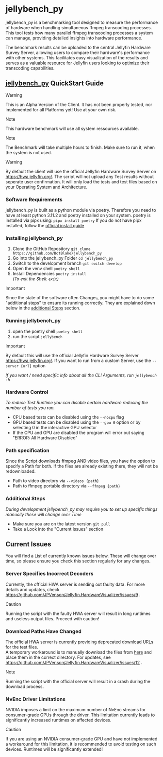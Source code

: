 # jellybench_py

jellybench_py is a benchmarking tool designed to measure the performance of hardware when handling simultaneous ffmpeg transcoding processes. This tool tests how many parallel ffmpeg transcoding processes a system can manage, providing detailed insights into hardware performance.

The benchmark results can be uploaded to the central Jellyfin Hardware Survey Server, allowing users to compare their hardware's performance with other systems. This facilitates easy visualization of the results and serves as a valuable resource for Jellyfin users looking to optimize their transcoding capabilities.

## [jellybench_py](https://github.com/BotBlake/jellybench_py) QuickStart Guide
> [!WARNING]
> This is an Alpha Version of the Client.
It has not been properly tested, nor implemented for all Platforms yet!
Use at your own risk.

> [!NOTE]
> This hardware benchmark will use all system ressources available.

> [!NOTE]
> The Benchmark will take multiple hours to finish. Make sure to run it, when the system is not used.

> [!WARNING]
> By default the client will use the official Jellyfin Hardware Survey Server on <https://hwa.jellyfin.org/>. The script will not upload any Test results without seperate user confirmation. It will only load the tests and test files based on your Operating System and Architecture.

### Software Requirements

jellybench_py is built as a python module via poetry. Therefore you need to have at least python 3.11.2 and poetry installed on your system.
poetry is installed via pipx using: `pipx install poetry`
If you do not have pipx installed, follow the [official install guide](https://pipx.pypa.io/stable/installation/)

### Installing jellybench_py

1. Clone the GitHub Repository `git clone https://github.com/BotBlake/jellybench_py`
2. Go into the jellybench_py Folder `cd jellybench_py`
3. Switch to the development branch `git switch develop`
4. Open the venv shell `poetry shell`
5. Install Dependencies `poetry install`  
_(To exit the Shell: `exit`)_

> [!IMPORTANT]
> Since the state of the software often Changes, you might have to do some "additional steps" to ensure its running correctly. They are explained down below in the [additional Steps](https://github.com/BotBlake/jellybench_py?tab=readme-ov-file#additional-steps) section.

### Running jellybench_py

1. open the poetry shell `poetry shell`
2. run the script `jellybench`
> [!IMPORTANT]
> By default this will use the official Jellyfin Hardware Survey Server <https://hwa.jellyfin.org/>. If you want to run from a custom Server, use the `--server {url}` option

_If you want / need specific info about all the CLI Arguments, run `jellybench -h`_

### Hardware Control

_To reduce Test Runtime you can disable certain hardware reducing the number of tests you run._

- CPU based tests can be disabled using the `--nocpu` flag
- GPU based tests can be disabled using the `--gpu 0` option or by selecting 0 in the interactive GPU selector
- If the CPU and GPU are disabled the program will error out saying "ERROR: All Hardware Disabled"

### Path specification
Since the Script downloads ffmpeg AND video files, you have the option to specify a Path for both.
If the files are already existing there, they will not be redownloaded.

- Path to video directory via `--videos {path}`
- Path to ffmpeg portable directory via `--ffmpeg {path}`

### Additional Steps

_During development jellybench_py may require you to set up specific things manually these will change over Time_

- Make sure you are on the latest version `git pull`
- Take a Look into the "Current Issues" section

## Current Issues
You will find a List of currently known issues below.
These will change over time, so please ensure you check this section regularly for any changes.

### Server Specifies Incorrect Decoders
Currently, the official HWA server is sending out faulty data. For more details and updates, check https://github.com/JPVenson/Jellyfin.HardwareVisualizer/issues/9 .  
> [!CAUTION]  
> Running the script with the faulty HWA server will result in long runtimes and useless output files. Proceed with caution!

### Download Paths Have Changed
The official HWA server is currently providing deprecated download URLs for the test files.  
A temporary workaround is to manually download the files from [here](https://repo.jellyfin.org/archive/jellyfish/) and place them in the correct directory. For updates, see https://github.com/JPVenson/Jellyfin.HardwareVisualizer/issues/12 .  
> [!NOTE]  
> Running the script with the official server will result in a crash during the download process.

### NvEnc Driver Limitations
NVIDIA imposes a limit on the maximum number of NvEnc streams for consumer-grade GPUs through the driver. This limitation currently leads to significantly increased runtimes on affected devices.  
> [!CAUTION]  
> If you are using an NVIDIA consumer-grade GPU and have not implemented a workaround for this limitation, it is recommended to avoid testing on such devices. Runtimes will be significantly extended!
